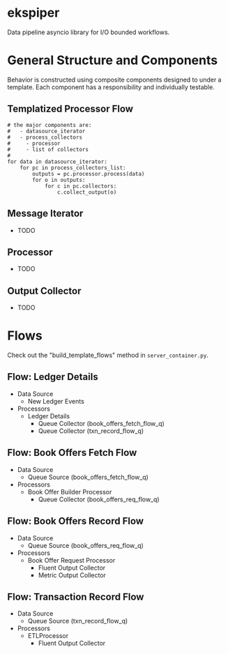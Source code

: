 # ekspiper
Data pipeline asyncio library for I/O bounded workflows.

# General Structure and Components
Behavior is constructed using composite components designed to under a template. Each component has a responsibility and individually testable.

## Templatized Processor Flow
```
# the major components are:
#   - datasource_iterator
#   - process_collectors
#     - processor
#     - list of collectors
#
for data in datasource_iterator:
    for pc in process_collectors_list:
        outputs = pc.processor.process(data)
        for o in outputs:
            for c in pc.collectors:
                c.collect_output(o) 
```
## Message Iterator
- TODO

## Processor
- TODO

## Output Collector
- TODO

# Flows
Check out the "build_template_flows" method in `server_container.py`.

## Flow: Ledger Details
- Data Source
  - New Ledger Events
- Processors
  - Ledger Details
    - Queue Collector (book_offers_fetch_flow_q)
    - Queue Collector (txn_record_flow_q)

## Flow: Book Offers Fetch Flow
- Data Source
  - Queue Source (book_offers_fetch_flow_q)
- Processors
  - Book Offer Builder Processor
    - Queue Collector (book_offers_req_flow_q)

## Flow: Book Offers Record Flow
- Data Source
  - Queue Source (book_offers_req_flow_q)
- Processors
  - Book Offer Request Processor
    - Fluent Output Collector
    - Metric Output Collector

## Flow: Transaction Record Flow
- Data Source
  - Queue Source (txn_record_flow_q)
- Processors
  - ETLProcessor
    - Fluent Output Collector